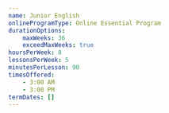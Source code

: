 ```yaml
---
name: Junior English
onlineProgramType: Online Essential Program
durationOptions:
    maxWeeks: 36
    exceedMaxWeeks: true
hoursPerWeek: 8
lessonsPerWeek: 5
minutesPerLesson: 90
timesOffered:
    - 3:00 AM
    - 3:00 PM
termDates: []
---
```

